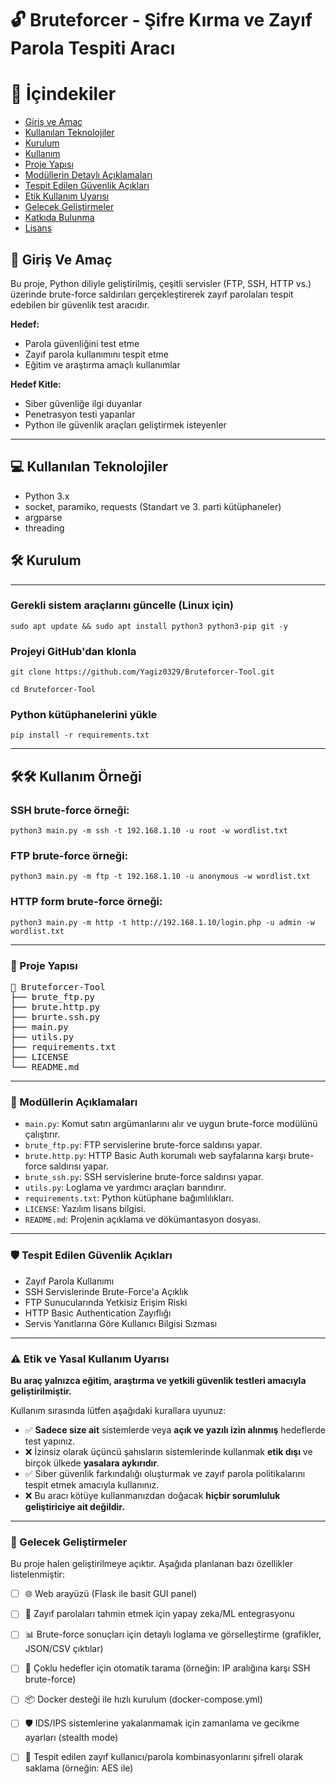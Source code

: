 # 🔓 Bruteforcer - Şifre Kırma ve Zayıf Parola Tespiti Aracı


# 📑 İçindekiler

- [Giriş ve Amaç](#giriş-ve-amaç)
- [Kullanılan Teknolojiler](#kullanılan-teknolojiler)
- [Kurulum](#kurulum)
- [Kullanım](#kullanım)
- [Proje Yapısı](#proje-yapısı)
- [Modüllerin Detaylı Açıklamaları](#modüllerin-detaylı-açıklamaları)
- [Tespit Edilen Güvenlik Açıkları](#tespit-edilen-güvenlik-açıkları)
- [Etik Kullanım Uyarısı](#etik-kullanım-uyarısı)
- [Gelecek Geliştirmeler](#gelecek-geliştirmeler)
- [Katkıda Bulunma](#katkıda-bulunma)
- [Lisans](#lisans)

## 🎯 Giriş Ve Amaç

Bu proje, Python diliyle geliştirilmiş, çeşitli servisler (FTP, SSH, HTTP vs.) üzerinde brute-force saldırıları gerçekleştirerek zayıf parolaları tespit edebilen bir güvenlik test aracıdır.

**Hedef:**
- Parola güvenliğini test etme
- Zayıf parola kullanımını tespit etme
- Eğitim ve araştırma amaçlı kullanımlar

**Hedef Kitle:**

- Siber güvenliğe ilgi duyanlar
- Penetrasyon testi yapanlar
- Python ile güvenlik araçları geliştirmek isteyenler

________________________________________________________

## 💻 Kullanılan Teknolojiler

- Python 3.x
- socket, paramiko, requests (Standart ve 3. parti kütüphaneler)
- argparse
- threading

## 🛠️ Kurulum

________________________________________________________

### Gerekli sistem araçlarını güncelle (Linux için)

```
sudo apt update && sudo apt install python3 python3-pip git -y

```
### Projeyi GitHub'dan klonla
```
git clone https://github.com/Yagiz0329/Bruteforcer-Tool.git

cd Bruteforcer-Tool

```
### Python kütüphanelerini yükle
```
pip install -r requirements.txt
```
________________________________________________________

## 🛠️🛠️ Kullanım Örneği

### SSH brute-force örneği:
```
python3 main.py -m ssh -t 192.168.1.10 -u root -w wordlist.txt
```
### FTP brute-force örneği:
```
python3 main.py -m ftp -t 192.168.1.10 -u anonymous -w wordlist.txt
```
### HTTP form brute-force örneği:
```
python3 main.py -m http -t http://192.168.1.10/login.php -u admin -w wordlist.txt
```
________________________________________________________

### 📂 Proje Yapısı

<pre>
📁 Bruteforcer-Tool
├── brute_ftp.py
├── brute.http.py
├── brurte.ssh.py
├── main.py
├── utils.py
├── requirements.txt
├── LICENSE
└── README.md
</pre>

________________________________________________________


### 📄 Modüllerin Açıklamaları

- `main.py`: Komut satırı argümanlarını alır ve uygun brute-force modülünü çalıştırır.
- `brute_ftp.py`: FTP servislerine brute-force saldırısı yapar.
- `brute.http.py`: HTTP Basic Auth korumalı web sayfalarına karşı brute-force saldırısı yapar.
- `brute_ssh.py`: SSH servislerine brute-force saldırısı yapar.
- `utils.py`: Loglama ve yardımcı araçları barındırır.
- `requirements.txt`: Python kütüphane bağımlılıkları.
- `LICENSE`: Yazılım lisans bilgisi.
- `README.md`: Projenin açıklama ve dökümantasyon dosyası.

________________________________________________________

### 🛡️ Tespit Edilen Güvenlik Açıkları

- Zayıf Parola Kullanımı
- SSH Servislerinde Brute-Force'a Açıklık
- FTP Sunucularında Yetkisiz Erişim Riski
- HTTP Basic Authentication Zayıflığı
- Servis Yanıtlarına Göre Kullanıcı Bilgisi Sızması

________________________________________________________

### ⚠️ Etik ve Yasal Kullanım Uyarısı

**Bu araç yalnızca eğitim, araştırma ve yetkili güvenlik testleri amacıyla geliştirilmiştir.**

Kullanım sırasında lütfen aşağıdaki kurallara uyunuz:

- ✅ **Sadece size ait** sistemlerde veya **açık ve yazılı izin alınmış** hedeflerde test yapınız.  
- ❌ İzinsiz olarak üçüncü şahısların sistemlerinde kullanmak **etik dışı** ve birçok ülkede **yasalara aykırıdır**.
- ✅ Siber güvenlik farkındalığı oluşturmak ve zayıf parola politikalarını tespit etmek amacıyla kullanınız.
- ❌ Bu aracı kötüye kullanmanızdan doğacak **hiçbir sorumluluk geliştiriciye ait değildir.**

________________________________________________________

### 🌱 Gelecek Geliştirmeler

Bu proje halen geliştirilmeye açıktır. Aşağıda planlanan bazı özellikler listelenmiştir:

- [ ] 🌐 Web arayüzü (Flask ile basit GUI panel)
- [ ] 🧠 Zayıf parolaları tahmin etmek için yapay zeka/ML entegrasyonu
- [ ] 📊 Brute-force sonuçları için detaylı loglama ve görselleştirme (grafikler, JSON/CSV çıktılar)
- [ ] 🔁 Çoklu hedefler için otomatik tarama (örneğin: IP aralığına karşı SSH brute-force)
- [ ] 📦 Docker desteği ile hızlı kurulum (docker-compose.yml)
- [ ] 🛡️ IDS/IPS sistemlerine yakalanmamak için zamanlama ve gecikme ayarları (stealth mode)
- [ ] 🔐 Tespit edilen zayıf kullanıcı/parola kombinasyonlarını şifreli olarak saklama (örneğin: AES ile)








